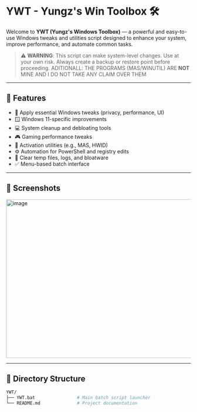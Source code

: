 # YWT - Yungz's Win Toolbox 🛠️

Welcome to **YWT (Yungz's Windows Toolbox)** — a powerful and easy-to-use Windows tweaks and utilities script designed to enhance your system, improve performance, and automate common tasks.

> ⚠️ **WARNING**: This script can make system-level changes. Use at your own risk. Always create a backup or restore point before proceeding.
   ADITIONALL:  THE PROGRAMS (MAS/WINUTIL) ARE __NOT__ MINE AND I DO NOT TAKE  ANY CLAIM OVER THEM
---

## 🧰 Features

- 🔧 Apply essential Windows tweaks (privacy, performance, UI)
- 🪟 Windows 11-specific improvements
- 💻 System cleanup and debloating tools
- 🎮 Gaming performance tweaks
- 🔐 Activation utilities (e.g., MAS, HWID)
- ⚙️ Automation for PowerShell and registry edits
- 🧼 Clear temp files, logs, and bloatware
- ✅ Menu-based batch interface

---

## 📸 Screenshots

<img width="939" height="432" alt="image" src="https://github.com/user-attachments/assets/5f037c6b-b0c0-4a7c-bcf1-ba358e178768" />


---

## 📂 Directory Structure

```bash
YWT/
├── YWT.bat                # Main batch script launcher    
└── README.md              # Project documentation
